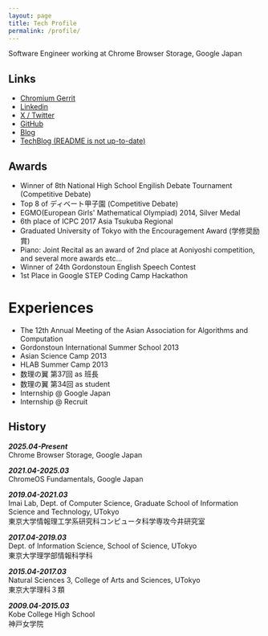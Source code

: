 ```yaml
---
layout: page
title: Tech Profile
permalink: /profile/
---
```

Software Engineer working at Chrome Browser Storage, Google Japan

## Links
- [Chromium
Gerrit](https://chromium-review.googlesource.com/q/owner:elkurin@chromium.org)
- [Linkedin](https://linkedin.com/in/eriko-kurimoto-985955169/)
- [X / Twitter](https://x.com/elkurin_)
- [GitHub](https://github.com/elkurin)
- [Blog](https://elkurin.hatenablog.com/)
- [TechBlog (README is not up-to-date)](https://github.com/elkurin/elkurin-daily-notes)

## Awards
- Winner of 8th National High School Engilish Debate Tournament (Competitive
  Debate)
- Top 8 of ディベート甲子園 (Competitive Debate)
- EGMO(European Girls' Mathematical Olympiad) 2014, Silver Medal
- 6th place of ICPC 2017 Asia Tsukuba Regional
- Graduated University of Tokyo with the Encouragement Award (学修奨励賞)
- Piano: Joint Recital as an award of 2nd place at Aoniyoshi competition, and several more awards etc...
- Winner of 24th Gordonstoun English Speech Contest
- 1st Place in Google STEP Coding Camp Hackathon

# Experiences
- The 12th Annual Meeting of the Asian Association for Algorithms and Computation
- Gordonstoun International Summer School 2013
- Asian Science Camp 2013
- HLAB Summer Camp 2013
- 数理の翼 第37回 as 班長
- 数理の翼 第34回 as student
- Internship @ Google Japan
- Internship @ Recruit

## History
***2025.04-Present***  
Chrome Browser Storage, Google Japan  

***2021.04-2025.03***  
ChromeOS Fundamentals, Google Japan  

***2019.04-2021.03***  
Imai Lab, Dept. of Computer Science, Graduate School of Information Science and Technology, UTokyo  
東京大学情報理工学系研究科コンピュータ科学専攻今井研究室

***2017.04-2019.03***  
Dept. of Information Science, School of Science, UTokyo  
東京大学理学部情報科学科

***2015.04-2017.03***  
Natural Sciences 3, College of Arts and Sciences, UTokyo  
東京大学理科３類

***2009.04-2015.03***  
Kobe College High School  
神戸女学院
